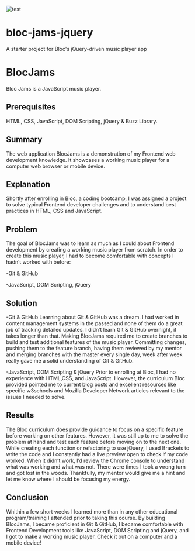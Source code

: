 
![test](https://github.com/katielarry/bloc-jams-jquery/blob/master/assets/images/bloc_jams_logo.png)

# bloc-jams-jquery
A starter project for Bloc's jQuery-driven music player app

<h1>BlocJams</h1>

Bloc Jams is a JavaScript music player.

<h2>Prerequisites</h2>

HTML, CSS, JavaScript, DOM Scripting, jQuery & Buzz Library.

<h2>Summary</h2>

The web application BlocJams is a demonstration of my Frontend web development knowledge. It showcases a working music player for a computer web browser or mobile device.

<h2>Explanation</h2>

Shortly after enrolling in Bloc, a coding bootcamp, I was assigned a project to solve typical Frontend developer challenges and to understand best practices in HTML, CSS and JavaScript.

<h2>Problem</h2>

The goal of BlocJams was to learn as much as I could about Frontend development by creating a working music player from scratch. In order to create this music player, I had to become comfortable with concepts I hadn’t worked with before:

-Git & GitHub

-JavaScript, DOM Scripting, jQuery

<h2>Solution</h2>

-Git & GitHub
Learning about Git & GitHub was a dream. I had worked in content management systems in the passed and none of them do a great job of tracking detailed updates. I didn’t learn Git & GitHub overnight, it takes longer than that. Making BlocJams required me to create branches to build and test additional features of the music player. Committing changes, pushing them to the feature branch, having them reviewed by my mentor and merging branches with the master every single day, week after week really gave me a solid understanding of Git & GitHub.

-JavaScript, DOM Scripting & jQuery
Prior to enrolling at Bloc, I had no experience with HTML,CSS, and JavaScript. However, the curriculum Bloc provided pointed me to current blog posts and excellent resources like specific w3schools and Mozilla Developer Network articles relevant to the issues I needed to solve.

<h2>Results</h2>

The Bloc curriculum does provide guidance to focus on a specific feature before working on other features. However, it was still up to me to solve the problem at hand and test each feature before moving on to the next one. While creating each function or refactoring to use jQuery, I used Brackets to write the code and I constantly had a live preview open to check if my code worked. When it didn’t work, I’d review the Chrome console to understand what was working and what was not. There were times I took a wrong turn and got lost in the woods. Thankfully, my mentor would give me a hint and let me know where I should be focusing my energy.

<h2>Conclusion</h2>

Whithin a few short weeks I learned more than in any other educational program/training I attended prior to taking this course. By building BlocJams, I became proficient in Git & GitHub, I became comfortable with Frontend Development tools like JavaScript, DOM Scripting and jQuery, and I got to make a working music player. Check it out on a computer and a mobile device! 

